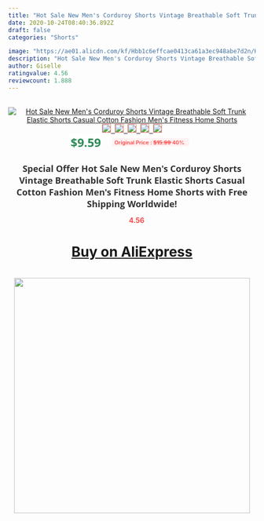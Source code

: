 ```yaml
---
title: "Hot Sale New Men's Corduroy Shorts Vintage Breathable Soft Trunk Elastic Shorts Casual Cotton Fashion Men's Fitness Home Shorts"
date: 2020-10-24T08:40:36.892Z
draft: false
categories: "Shorts"

image: "https://ae01.alicdn.com/kf/Hbb1c6effcae0413ca61a3ec948abe7d2n/Hot-Sale-New-Men-s-Corduroy-Shorts-Vintage-Breathable-Soft-Trunk-Elastic-Shorts-Casual-Cotton-Fashion.jpg"
description: "Hot Sale New Men's Corduroy Shorts Vintage Breathable Soft Trunk Elastic Shorts Casual Cotton Fashion Men's Fitness Home Shorts"
author: Giselle
ratingvalue: 4.56
reviewcount: 1.888
---
```

<br>
<div style="text-align: center;">
<a href="https://s.click.aliexpress.com/e/_97W7FR" target="_blank" rel="nofollow noopener noreferrer"><img alt="Hot Sale New Men's Corduroy Shorts Vintage Breathable Soft Trunk Elastic Shorts Casual Cotton Fashion Men's Fitness Home Shorts" class="magnifier-image" src="https://ae01.alicdn.com/kf/Hbb1c6effcae0413ca61a3ec948abe7d2n/Hot-Sale-New-Men-s-Corduroy-Shorts-Vintage-Breathable-Soft-Trunk-Elastic-Shorts-Casual-Cotton-Fashion.jpg_640x640.jpg">
<br>
<img style="border:1px solid salmon" src="https://ae01.alicdn.com/kf/Hbb1c6effcae0413ca61a3ec948abe7d2n/Hot-Sale-New-Men-s-Corduroy-Shorts-Vintage-Breathable-Soft-Trunk-Elastic-Shorts-Casual-Cotton-Fashion.jpg_120x120.jpg">&nbsp;&nbsp;<img style="border:1px solid salmon" src="https://ae01.alicdn.com/kf/Heeef4b62459140c69cc8f7e0e66c2e57k/Hot-Sale-New-Men-s-Corduroy-Shorts-Vintage-Breathable-Soft-Trunk-Elastic-Shorts-Casual-Cotton-Fashion.jpg_120x120.jpg">&nbsp;&nbsp;<img style="border:1px solid salmon" src="https://ae01.alicdn.com/kf/H952b959e83ee42cc8197f7b70cd0284fN/Hot-Sale-New-Men-s-Corduroy-Shorts-Vintage-Breathable-Soft-Trunk-Elastic-Shorts-Casual-Cotton-Fashion.jpg_120x120.jpg">&nbsp;&nbsp;<img style="border:1px solid salmon" src="https://ae01.alicdn.com/kf/Hab70429cbd564041957b2e6e29500cecJ/Hot-Sale-New-Men-s-Corduroy-Shorts-Vintage-Breathable-Soft-Trunk-Elastic-Shorts-Casual-Cotton-Fashion.jpg_120x120.jpg">&nbsp;&nbsp;<img style="border:1px solid salmon" src="https://ae01.alicdn.com/kf/Hf9cdfae28d6140edaff6e12c7f4323e1I/Hot-Sale-New-Men-s-Corduroy-Shorts-Vintage-Breathable-Soft-Trunk-Elastic-Shorts-Casual-Cotton-Fashion.jpg_120x120.jpg"></a></div><br0>
<div style="text-align: center;"><span style="background-color: white; border: 0px; box-sizing: border-box; color: seagreen; display: inline-block; font-family: &quot;open sans&quot; , &quot;arial&quot; , &quot;helvetica&quot; , sans-serif , &quot;heiti&quot;; font-size: 24px; font-stretch: inherit; font-weight: 700; line-height: inherit; margin: 0px 10px 0px 0px; padding: 0px; vertical-align: middle;">$9.59 </span>
<span style="background: rgb(255 , 241 , 241); border-radius: 3px; border: 0px; box-sizing: border-box; color: #ff4747; display: inline-block; font-family: inherit; font-size: 12px; font-stretch: inherit; font-style: inherit; font-variant: inherit; font-weight: 600; line-height: inherit; margin: 0px; padding: 2px 5px; transform: scale(0.9); vertical-align: middle;">Original Price : <b style="text-decoration: line-through;">$15.99 </b> 40%&nbsp;&nbsp;</span></div>
<h1 style="color: #333333; display: inline-block; font-family: &quot;open sans&quot; , &quot;arial&quot; , &quot;helvetica&quot; , sans-serif , &quot;heiti&quot;; font-size: 18px; font-stretch: inherit; font-weight: 700; text-align: center;">Special Offer Hot Sale New Men's Corduroy Shorts Vintage Breathable Soft Trunk Elastic Shorts Casual Cotton Fashion Men's Fitness Home Shorts with Free Shipping Worldwide!</h1>
<div style="color: #ff4747; text-align: center;">
<img src="https://4.bp.blogspot.com/-M0ZcTcb-5uY/XleCXlxnR4I/AAAAAAAAAEc/OrjgMkXV1oMQFaCRZj5HQwOCBcu3w1FegCPcBGAYYCw/s1600/star.png" style="height: 15px;">&nbsp;<b>4.56</b></div>
<div class="button_cont" align="center"><a class="buynow_a" href="https://s.click.aliexpress.com/e/_97W7FR" target="_blank" rel="nofollow noopener noreferrer"><H1>Buy on AliExpress</H1></a></div><br>
<div class="separator" style="clear: both; text-align: center;">
<img src="https://lh3.googleusercontent.com/-pTy5HemUv9M/XlePHvY0dAI/AAAAAAAAAE4/0nX5iRUoIWY8eMW9Dpxeirr157OZliDIgCLcBGAsYHQ/s1600/badge.gif" width="480">
</div>
